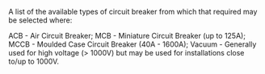 ﻿A list of the available types of circuit breaker from which that required may be selected where:

ACB - Air Circuit Breaker;
MCB - Miniature Circuit Breaker (up to 125A);
MCCB - Moulded Case Circuit Breaker (40A - 1600A);
Vacuum - Generally used for high voltage (> 1000V) but may be used for installations close to/up to 1000V.
